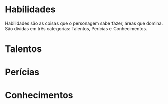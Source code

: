 # Habilidades

Habilidades são as coisas que o personagem sabe fazer, áreas que domina. São dividas em três categorias: Talentos, Perícias e Conhecimentos.

# Talentos

# Perícias

# Conhecimentos
